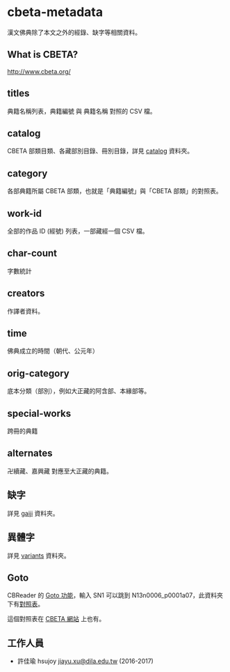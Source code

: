 # cbeta-metadata

漢文佛典除了本文之外的經錄、缺字等相關資料。

## What is CBETA?

http://www.cbeta.org/

## titles

典籍名稱列表，典籍編號 與 典籍名稱 對照的 CSV 檔。

## catalog

CBETA 部類目類、各藏部別目錄、冊別目錄，詳見 [catalog](catalog) 資料夾。

## category

各部典籍所屬 CBETA 部類，也就是「典籍編號」與「CBETA 部類」的對照表。

## work-id

全部的作品 ID (經號) 列表，一部藏經一個 CSV 檔。

## char-count

字數統計

## creators

作譯者資料。

## time

佛典成立的時間（朝代、公元年）

## orig-category

底本分類（部別），例如大正藏的阿含部、本緣部等。

## special-works

跨冊的典籍

## alternates

卍續藏、嘉興藏 對應至大正藏的典籍。

## 缺字

詳見 [gaiji](gaiji) 資料夾。

## 異體字

詳見 [variants](variants) 資料夾。

## Goto

CBReader 的 [Goto 功能](http://www.cbeta.org/cbreader/help/cbr_qselect.htm)，輸入 SN1 可以跳到 N13n0006_p0001a07，此資料夾下有[對照表](goto/goto-list.txt)。

這個對照表在 [CBETA 網站](http://www.cbeta.org/cbreader/help/GotoList.txt) 上也有。

## 工作人員

* 許佳瑜 hsujoy <jiayu.xu@dila.edu.tw> (2016-2017)
